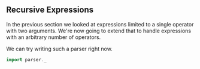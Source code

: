 ## Recursive Expressions

In the previous section we looked at expressions limited to a single operator with two arguments. We're now going to extend that to handle expressions with an arbitrary number of operators.

We can try writing such a parser right now.

```scala mdoc:silent
import parser._


```
